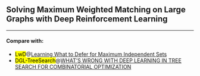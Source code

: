 ## Solving Maximum Weighted Matching on Large Graphs with Deep Reinforcement Learning

---

#### Compare with:   
- <mark>LwD</mark>@[Learning What to Defer for Maximum Independent Sets](https://github.com/sungsoo-ahn/learning_what_to_defer)
- <mark>DGL-TreeSearch</mark>@[WHAT’S WRONG WITH DEEP LEARNING IN TREE SEARCH FOR COMBINATORIAL OPTIMIZATION](https://github.com/MaxiBoether/mis-benchmark-framework)